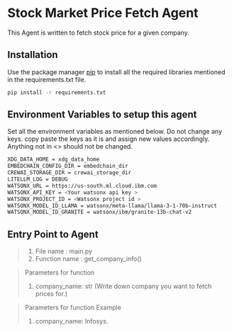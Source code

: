# Stock Market Price Fetch Agent

This Agent is written to fetch stock price for a given company.

## Installation

Use the package manager [pip](https://pip.pypa.io/en/stable/) to install all the required libraries mentioned in the requirements.txt file.

```bash
pip install -r requirements.txt
```

## Environment Variables to setup this agent

Set all the environment variables as mentioned below. Do not change any keys. copy paste the keys as it is and assign new values accordingly. Anything not in <> should not be changed.

```bash
XDG_DATA_HOME = xdg_data_home
EMBEDCHAIN_CONFIG_DIR = embedchain_dir
CREWAI_STORAGE_DIR = crewai_storage_dir
LITELLM_LOG = DEBUG
WATSONX_URL = https://us-south.ml.cloud.ibm.com
WATSONX_API_KEY = <Your watsonx api key >
WATSONX_PROJECT_ID = <Watsonx project id >
WATSONX_MODEL_ID_LLAMA = watsonx/meta-llama/llama-3-1-70b-instruct
WATSONX_MODEL_ID_GRANITE = watsonx/ibm/granite-13b-chat-v2
```

## Entry Point to Agent

> 1. File name : main.py
> 2. Function name : get_company_info()

> Parameters for function
>    1. company_name: str (Write down company you want to fetch prices for.)

> Parameters for function Example
>    1. company_name: Infosys.